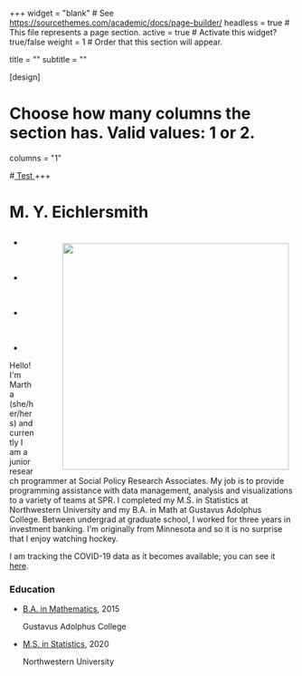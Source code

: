 +++
widget = "blank"  # See https://sourcethemes.com/academic/docs/page-builder/
headless = true  # This file represents a page section.
active = true  # Activate this widget? true/false
weight = 1  #  Order that this section will appear.

title = ""
subtitle = ""

[design]
  # Choose how many columns the section has. Valid values: 1 or 2.
  columns = "1"

#<a href="current/WIST"> Test </a>
+++



<h1> <p><b> M. Y. Eichlersmith  </b></p> </h1>
<p>
 <img alt = '' width='400' src='/img/MYE.jpg' align="right" style="margin: 10px 10px 10px 50px;"/>

<ul class="network-icon" aria-hidden="true">
<li>
  <a href="#contact"  contact>
  <i class="fas fa-envelope fa-2x"></i>
  </a>
</li>
</ul>
&nbsp 
<ul class="network-icon" aria-hidden="true">
<li>
  <a href="https://github.com/MarEichler" github>
  <i class="fab fa-github fa-2x"></i>
  </a>
</li>
</ul>
&nbsp 
<ul class="network-icon" aria-hidden="true">
<li>
  <a href="files/MYE-PublicResume.pdf" resume>
  <i class="fas fa-file-alt fa-2x"></i>
  </a>
</li>
</ul>
</li>
</ul>
&nbsp 
<ul class="network-icon" aria-hidden="true">
<li>
  <a href="https://www.linkedin.com/in/myeichlersmith/" LinkedIn>
  <i class="fab fa-linkedin fa-2x"></i>
  </a>
</li>
</ul>
</p>

<p align='left'>
Hello!  I'm Martha (she/her/hers) and currently I am a junior research programmer at Social Policy Research Associates.  My job is to provide programming assistance with data management, analysis and visualizations to a variety of teams at SPR.  I completed my M.S. in Statistics at Northwestern University and my B.A. in Math at Gustavus Adolphus College.  Between undergrad at graduate school, I worked for three years in investment banking.  I'm originally from Minnesota and so it is no surprise that I enjoy watching hockey.  
</p>

<p align='left'>
I am tracking the COVID-19 data as it becomes available; you can see it 
<a href=https://mareichler.github.io/covid19/ target="_blank">here</a>.
</p> 

<html>
<div class="col-md-7">
<h3>Education </h3>
<ul class="ul-edu fa-ul">
  <li>
    <i class="fa-li fas fa-graduation-cap"></i>
    <div class="description">
    <p class="course">
        <a href="education/Gustavus">
        B.A. in Mathematics</a>, 2015
    </p>
    <p class="institution">
      Gustavus Adolphus College
    </p></div></li>
  <li>
    <i class="fa-li fas fa-graduation-cap"></i>
    <div class="description">
    <p class="course">
        <a href="education/Northwestern">
        M.S. in Statistics</a>, 2020
    </p>
    <p class="institution">
      Northwestern University
    </p></div></li>
</ul>
</div>
</html>





